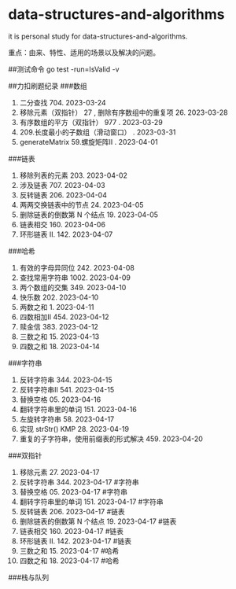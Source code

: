 # data-structures-and-algorithms
it is personal study for data-structures-and-algorithms.

重点：由来、特性、适用的场景以及解决的问题。

##测试命令
go test -run=IsValid -v

##力扣刷题纪录 
###数组
1. 二分查找 704. 2023-03-24
2. 移除元素（双指针） 27 , 删除有序数组中的重复项 26. 2023-03-28
3. 有序数组的平方（双指针） 977 . 2023-03-29
4. 209.长度最小的子数组（滑动窗口） . 2023-03-31
5. generateMatrix 59.螺旋矩阵II . 2023-04-01

###链表
1. 移除列表的元素 203. 2023-04-02
2. 涉及链表 707. 2023-04-03
3. 反转链表 206. 2023-04-04
4. 两两交换链表中的节点 24. 2023-04-05
5. 删除链表的倒数第 N 个结点 19. 2023-04-05
6. 链表相交 160. 2023-04-06
7. 环形链表 II. 142. 2023-04-07

###哈希
1. 有效的字母异同位 242. 2023-04-08
2. 查找常用字符串 1002. 2023-04-09
3. 两个数组的交集 349. 2023-04-10
4. 快乐数 202. 2023-04-10
5. 两数之和 1. 2023-04-11
6. 四数相加II 454. 2023-04-12
7. 赎金信 383. 2023-04-12
8. 三数之和 15. 2023-04-13
9. 四数之和 18. 2023-04-14

###字符串
1. 反转字符串 344. 2023-04-15
2. 反转字符串II 541. 2023-04-15
3. 替换空格 05. 2023-04-16
4. 翻转字符串里的单词 151. 2023-04-16
5. 左旋转字符串 58. 2023-04-17
6. 实现 strStr() KMP 28. 2023-04-19
7. 重复的子字符串，使用前缀表的形式解决 459. 2023-04-20

###双指针
1. 移除元素 27. 2023-04-17
2. 反转字符串 344. 2023-04-17 #字符串
3. 替换空格 05. 2023-04-17 #字符串
4. 翻转字符串里的单词 151. 2023-04-17 #字符串
5. 反转链表 206. 2023-04-17 #链表
6. 删除链表的倒数第 N 个结点 19. 2023-04-17 #链表
7. 链表相交 160. 2023-04-17 #链表
8. 环形链表 II. 142. 2023-04-17 #链表
9. 三数之和 15. 2023-04-17 #哈希
10. 四数之和 18. 2023-04-17 #哈希

###栈与队列


